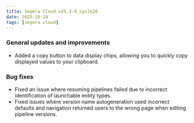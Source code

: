```yaml
---
title: Seqera Cloud v25.3.0_cycle28
date: 2025-10-24
tags: [seqera cloud]
---
```


### General updates and improvements

- Added a copy button to data display chips, allowing you to quickly copy displayed values to your clipboard.

### Bug fixes

- Fixed an issue where resuming pipelines failed due to incorrect identification of launchable entity types.
- Fixed issues where version name autogeneration used incorrect defaults and navigation returned users to the wrong page when editing pipeline versions.